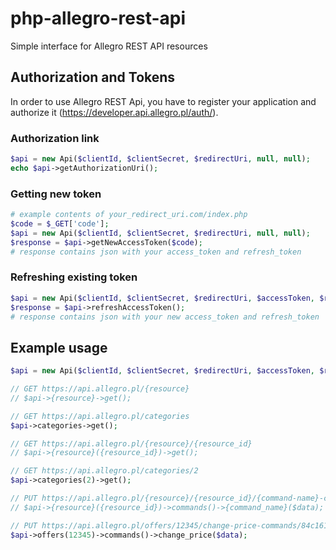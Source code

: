 # php-allegro-rest-api
Simple interface for Allegro REST API resources

## Authorization and Tokens ##
In order to use Allegro REST Api, you have to register your application and authorize it (https://developer.api.allegro.pl/auth/).

### Authorization link ###
```php
$api = new Api($clientId, $clientSecret, $redirectUri, null, null);
echo $api->getAuthorizationUri();
```

### Getting new token ###
```php
# example contents of your_redirect_uri.com/index.php
$code = $_GET['code'];
$api = new Api($clientId, $clientSecret, $redirectUri, null, null);
$response = $api->getNewAccessToken($code);
# response contains json with your access_token and refresh_token
```

### Refreshing existing token ###
```php
$api = new Api($clientId, $clientSecret, $redirectUri, $accessToken, $refreshToken);
$response = $api->refreshAccessToken();
# response contains json with your new access_token and refresh_token
```

## Example usage ##
```php
$api = new Api($clientId, $clientSecret, $redirectUri, $accessToken, $refreshToken);

// GET https://api.allegro.pl/{resource}
// $api->{resource}->get();

// GET https://api.allegro.pl/categories
$api->categories->get();

// GET https://api.allegro.pl/{resource}/{resource_id}
// $api->{resource}({resource_id})->get();

// GET https://api.allegro.pl/categories/2
$api->categories(2)->get();

// PUT https://api.allegro.pl/{resource}/{resource_id}/{command-name}-command/{uuid}
// $api->{resource}({resource_id})->commands()->{command_name}($data);

// PUT https://api.allegro.pl/offers/12345/change-price-commands/84c16171-233a-42de-8115-1f1235c8bc0f
$api->offers(12345)->commands()->change_price($data);
```
